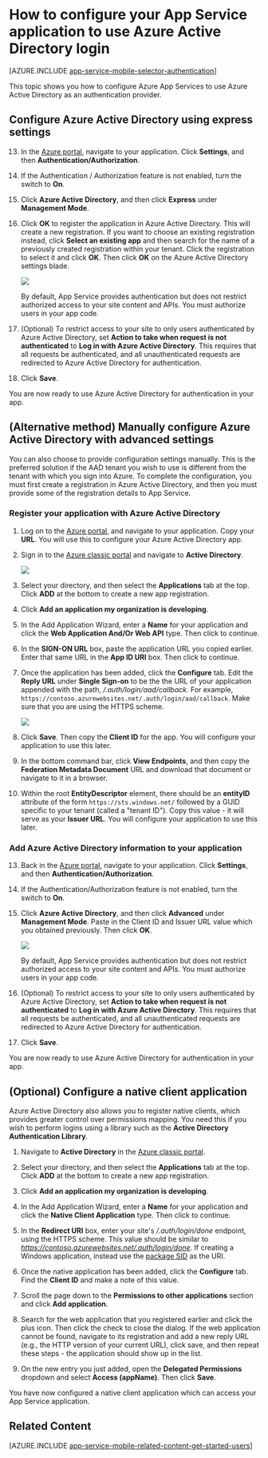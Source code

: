 <properties
	pageTitle="How to configure Azure Active Directory authentication for your App Services application"
	description="Learn how to configure Azure Active Directory authentication for your App Services application."
	authors="mattchenderson"
	services="app-service"
	documentationCenter=""
	manager="erikre"
	editor=""/>

<tags
	ms.service="app-service-mobile"
	ms.workload="mobile"
	ms.tgt_pltfrm="na"
	ms.devlang="multiple"
	ms.topic="article"
	ms.date="05/04/2016"
	ms.author="mahender"/>

# How to configure your App Service application to use Azure Active Directory login

[AZURE.INCLUDE [app-service-mobile-selector-authentication](../../includes/app-service-mobile-selector-authentication.md)]

This topic shows you how to configure Azure App Services to use Azure Active Directory as an authentication provider.

## <a name="express"> </a>Configure Azure Active Directory using express settings

13. In the [Azure portal], navigate to your application. Click **Settings**, and then **Authentication/Authorization**.

14. If the Authentication / Authorization feature is not enabled, turn the switch to **On**.

15. Click **Azure Active Directory**, and then click **Express** under **Management Mode**.

16. Click **OK** to register the application in Azure Active Directory. This will create a new registration. If you want to choose an existing
registration instead, click **Select an existing app** and then search for the name of a previously created registration within your tenant.
Click the registration to select it and click **OK**. Then click **OK** on the Azure Active Directory settings blade.

    ![][0]

	By default, App Service provides authentication but does not restrict authorized access to your site content and APIs. You must authorize users in your app code.

17. (Optional) To restrict access to your site to only users authenticated by Azure Active Directory, set **Action to take when request
is not authenticated** to **Log in with Azure Active Directory**. This requires that all requests be authenticated, and all unauthenticated
requests are redirected to Azure Active Directory for authentication.

17. Click **Save**.

You are now ready to use Azure Active Directory for authentication in your app.

## <a name="advanced"> </a>(Alternative method) Manually configure Azure Active Directory with advanced settings
You can also choose to provide configuration settings manually. This is the preferred solution if the AAD tenant you wish to use is different from the tenant with which you sign into Azure. To complete the configuration, you must first create a registration in Azure Active Directory, and then you must provide some of the registration details to App Service.

### <a name="register"> </a>Register your application with Azure Active Directory

1. Log on to the [Azure portal], and navigate to your application. Copy your **URL**. You will use this to configure your Azure Active Directory app.

3. Sign in to the [Azure classic portal] and navigate to **Active Directory**.

    ![][2]

4. Select your directory, and then select the **Applications** tab at the top. Click **ADD** at the bottom to create a new app registration.

5. Click **Add an application my organization is developing**.

6. In the Add Application Wizard, enter a **Name** for your application and click the  **Web Application And/Or Web API** type. Then click to continue.

7. In the **SIGN-ON URL** box, paste the application URL you copied earlier. Enter that same URL in the **App ID URI** box. Then click to continue.

8. Once the application has been added, click the **Configure** tab. Edit the **Reply URL** under **Single Sign-on** to be the the URL of your application appended with the path, _/.auth/login/aad/callback_. For example, `https://contoso.azurewebsites.net/.auth/login/aad/callback`. Make sure that you are using the HTTPS scheme.

    ![][3]

9. Click **Save**. Then copy the **Client ID** for the app. You will configure your application to use this later.

10. In the bottom command bar, click **View Endpoints**, and then copy the **Federation Metadata Document** URL and download that document or navigate to it in a browser.

11. Within the root **EntityDescriptor** element, there should be an **entityID** attribute of the form `https://sts.windows.net/` followed by a GUID specific to your tenant (called a "tenant ID"). Copy this value - it will serve as your **Issuer URL**. You will configure your application to use this later.

### <a name="secrets"> </a>Add Azure Active Directory information to your application

13. Back in the [Azure portal], navigate to your application. Click **Settings**, and then **Authentication/Authorization**.

14. If the Authentication/Authorization feature is not enabled, turn the switch to **On**.

15. Click **Azure Active Directory**, and then click **Advanced** under **Management Mode**. Paste in the Client ID and Issuer URL value which you obtained previously. Then click **OK**.

    ![][1]

	By default, App Service provides authentication but does not restrict authorized access to your site content and APIs. You must authorize users in your app code.

17. (Optional) To restrict access to your site to only users authenticated by Azure Active Directory, set **Action to take when
request is not authenticated** to **Log in with Azure Active Directory**. This requires that all requests be authenticated, and
all unauthenticated requests are redirected to Azure Active Directory for authentication.

17. Click **Save**.

You are now ready to use Azure Active Directory for authentication in your app.

## (Optional) Configure a native client application

Azure Active Directory also allows you to register native clients, which provides greater control over permissions mapping. You need this if you wish to perform logins using a library such as the **Active Directory Authentication Library**.

1. Navigate to **Active Directory** in the [Azure classic portal].

2. Select your directory, and then select the **Applications** tab at the top. Click **ADD** at the bottom to create a new app registration.

3. Click **Add an application my organization is developing**.

4. In the Add Application Wizard, enter a **Name** for your application and click the  **Native Client Application** type. Then click to continue.

5. In the **Redirect URI** box, enter your site's _/.auth/login/done_ endpoint, using the HTTPS scheme. This value should be similar to _https://contoso.azurewebsites.net/.auth/login/done_. If creating a Windows application, instead use the [package SID](app-service-mobile-dotnet-how-to-use-client-library.md#package-sid) as the URI.

6. Once the native application has been added, click the **Configure** tab. Find the **Client ID** and make a note of this value.

7. Scroll the page down to the **Permissions to other applications** section and click **Add application**.

8. Search for the web application that you registered earlier and click the plus icon. Then click the check to close the dialog. If the web application cannot be found, navigate to its registration and add a new reply URL (e.g., the HTTP version of your current URL), click save, and then repeat these steps - the application should show up in the list.

9. On the new entry you just added, open the **Delegated Permissions** dropdown and select **Access (appName)**. Then click **Save**.

You have now configured a native client application which can access your App Service application.

## <a name="related-content"> </a>Related Content

[AZURE.INCLUDE [app-service-mobile-related-content-get-started-users](../../includes/app-service-mobile-related-content-get-started-users.md)]

<!-- Images. -->

[0]: ./media/app-service-mobile-how-to-configure-active-directory-authentication/mobile-app-aad-express-settings.png
[1]: ./media/app-service-mobile-how-to-configure-active-directory-authentication/mobile-app-aad-advanced-settings.png
[2]: ./media/app-service-mobile-how-to-configure-active-directory-authentication/app-service-navigate-aad.png
[3]: ./media/app-service-mobile-how-to-configure-active-directory-authentication/app-service-aad-app-configure.png

<!-- URLs. -->

[Azure portal]: https://portal.azure.com/
[Azure classic portal]: https://manage.windowsazure.com/
[alternative method]:#advanced
